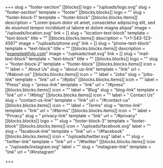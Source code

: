 +++
slug = "footer-section"
[[blocks]]
logo = "/uploads/logo.svg"
slug = "footer-section"
template = "footer"
[[blocks.blocks]]
logo = ""
slug = "footer-block-1"
template = "footer-block"
[[blocks.blocks.items]]
description = "Lorem ipsum dolor sit amet, consectetur adipiscing elit, sed do eiusmod tempor incididunt ut labore et dolore magna aliqua"
image = "/uploads/location.svg"
link = []
slug = "location-text-block"
template = "text-block"
title = ""
[[blocks.blocks.items]]
description = "\\+1-543-123-4567"
image = "/uploads/phone.svg"
link = []
slug = "phone-text-block"
template = "text-block"
title = ""
[[blocks.blocks.items]]
description = "example@fylo.com"
image = "/uploads/mail.svg"
link = []
slug = "mail-text-block"
template = "text-block"
title = ""
[[blocks.blocks]]
logo = ""
slug = "footer-block-2"
template = "footer-block"
[[blocks.blocks.items]]
icon = ""
label = " About Us"
slug = "about-us-link"
template = "link"
url = "/#about-us"
[[blocks.blocks.items]]
icon = ""
label = "Jobs"
slug = "jobs-link"
template = "link"
url = "/#jobs"
[[blocks.blocks.items]]
icon = ""
label = "Press"
slug = "press-link"
template = "link"
url = "/#press"
[[blocks.blocks.items]]
icon = ""
label = "Blog"
slug = "blog-link"
template = "link"
url = "/#blog"
[[blocks.blocks.items]]
icon = ""
label = " Contact Us"
slug = "contact-us-link"
template = "link"
url = "/#contact-us"
[[blocks.blocks.items]]
icon = ""
label = "Terms"
slug = "terms-link"
template = "link"
url = "/#terms"
[[blocks.blocks.items]]
icon = ""
label = "Privacy"
slug = " privacy-link"
template = "link"
url = "/#privacy"
[[blocks.blocks]]
logo = ""
slug = "footer-block-3"
template = "footer-block"
[[blocks.blocks.items]]
icon = "/uploads/facebook.svg"
label = ""
slug = "facebook-link"
template = "link"
url = "/#facebook"
[[blocks.blocks.items]]
icon = "/uploads/twitter.svg"
label = ""
slug = "twitter-link"
template = "link"
url = "/#twitter"
[[blocks.blocks.items]]
icon = "/uploads/instagram.svg"
label = ""
slug = "instagram-link"
template = "link"
url = "/#instagram"

+++

